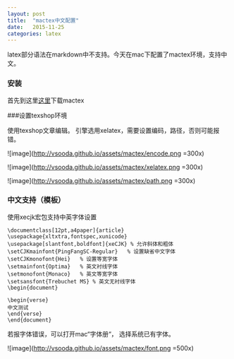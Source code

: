 ```yaml
---
layout: post
title:  "mactex中文配置"
date:   2015-11-25 
categories: latex
---
```


latex部分语法在markdown中不支持。今天在mac下配置了mactex环境，支持中文。

### 安装

首先到这里[这里](https://tug.org/mactex/)下载mactex

###设置texshop环境

使用texshop文章编辑。 引擎选用xelatex，需要设置编码，路径，否则可能报错。

![image](http://vsooda.github.io/assets/mactex/encode.png =300x)

![image](http://vsooda.github.io/assets/mactex/xelatex.png =300x)

![image](http://vsooda.github.io/assets/mactex/path.png =300x)


### 中文支持（模板）
使用xecjk宏包支持中英字体设置

```
\documentclass[12pt,a4paper]{article}
\usepackage{xltxtra,fontspec,xunicode}
\usepackage[slantfont,boldfont]{xeCJK} % 允许斜体和粗体
\setCJKmainfont{PingFangSC-Regular}   % 设置缺省中文字体
\setCJKmonofont{Hei}   % 设置等宽字体
\setmainfont{Optima}   % 英文衬线字体
\setmonofont{Monaco}   % 英文等宽字体
\setsansfont{Trebuchet MS} % 英文无衬线字体
\begin{document}

\begin{verse}
中文测试
\end{verse}
\end{document}
```
若报字体错误，可以打开mac“字体册“， 选择系统已有字体。

![image](http://vsooda.github.io/assets/mactex/font.png =500x)
